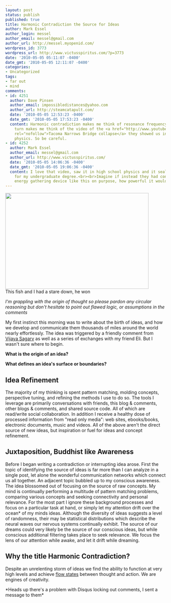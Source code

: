 ```yaml
---
layout: post
status: publish
published: true
title: Harmonic Contradiction the Source for Ideas
author: Mark Essel
author_login: messel
author_email: messel@gmail.com
author_url: http://messel.myopenid.com/
wordpress_id: 3773
wordpress_url: http://www.victusspiritus.com/?p=3773
date: '2010-05-05 05:11:07 -0400'
date_gmt: '2010-05-05 12:11:07 -0400'
categories:
- Uncategorized
tags:
- far out
- mind
comments:
- id: 4251
  author: Dave Pinsen
  author_email: impossibledistances@yahoo.com
  author_url: http://steamcatapult.com/
  date: '2010-05-05 12:53:23 -0400'
  date_gmt: '2010-05-05 17:53:23 -0400'
  content: Harmonic contradiction makes me think of resonance frequency, which in
    turn makes me think of the video of the <a href="http://www.youtube.com/watch?v=j-zczJXSxnw"
    rel="nofollow">Tacoma Narrows Bridge collapse</a> they showed us in high school
    physics. So be careful.
- id: 4252
  author: Mark Essel
  author_email: messel@gmail.com
  author_url: http://www.victusspiritus.com/
  date: '2010-05-05 14:06:36 -0400'
  date_gmt: '2010-05-05 19:06:36 -0400'
  content: I love that video, saw it in high school physics and it sealed the deal
    for my undergraduate degree.<br><br>Imagine if instead they had constructed an
    energy gathering device like this on purpose, how powerful it would be.
---
```

<p><a href="{{ site.url }}/assets/2010/05/l_2048_1536_DFAF12A2-49A7-4C92-AB15-CFC6FD9EBABC.jpeg"><img class="alignnone size-full" src="{{ site.url }}/assets/2010/05/l_2048_1536_DFAF12A2-49A7-4C92-AB15-CFC6FD9EBABC.jpeg" alt="" width="450px" height="300px" /></a><br />
This fish and I had a stare down, he won</p>
<p><em>I'm grappling with the origin of thought so please pardon any circular reasoning but don't hesitate to point out flawed logic, or assumptions in the comments</em></p>
<p>My first instinct this morning was to write about the birth of ideas, and how we develop and communicate them thousands of miles around the world nearly effortlessly. The idea was triggered by a friendly comment from <a href="http://twitter.com/vsagarv">Vijaya Sagarv</a> as well as a series of exchanges with my friend Eli. But I wasn't sure where to begin.</p>
<p><strong>What is the origin of an idea?</strong></p>
<p><strong>What defines an idea's surface or boundaries?</strong></p>
<h2>Idea Refinement</h2>
<p>The majority of my thinking is spent pattern matching, molding concepts, perspective tuning, and refining the methods I use to do so. The tools I leverage are primarily conversations with friends, this blog &amp; comments, other blogs &amp; comments, and shared source code. All of which are read/write social collaboration. In addition I receive a healthy dose of processed information from "read only media": web sites, ebooks/books, electronic documents, music and videos. All of the above aren't the direct source of new ideas, but inspiration or fuel for ideas and concept refinement.</p>
<h2>Juxtaposition, Buddhist like Awareness</h2>
<p>Before I began writing a contradiction or interrupting idea arose. First the topic of identifying the source of ideas is far more than I can analyze in a single post, let alone the wonderful communication networks which connect us all together. An adjacent topic bubbled up to my conscious awareness. The idea blossomed out of focusing on the source of raw concepts. My mind is continually performing a multitude of pattern matching problems, comparing various concepts and seeking connectivity and personal relevance. For the most part I ignore these background processes and focus on a particular task at hand, or simply let my attention drift over the ocean* of my minds ideas. Although the diversity of ideas suggests a level of randomness, their may be statistical distributions which describe the neural waves our nervous systems continually exhibit. The source of our dreams could very likely be the source of our conscious ideas, but while conscious additional filtering takes place to seek relevance. We focus the lens of our attention while awake, and let it drift while dreaming.</p>
<h2>Why the title Harmonic Contradiction?</h2>
<p>Despite an unrelenting storm of ideas we find the ability to function at very high levels and achieve <a href="{{ site.url }}/?s=Flow+state">flow states</a> between thought and action. We are engines of creativity. </p>
<p>*Heads up there's a problem with Disqus locking out comments, I sent a message to them*</p>
